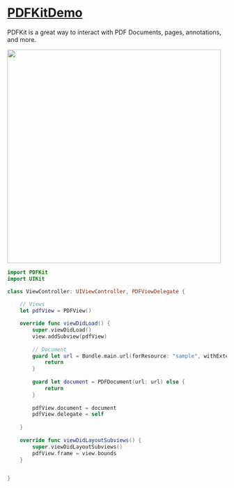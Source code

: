 # [PDFKitDemo](https://www.youtube.com/watch?v=GaNYWnlV3R4)
PDFKit is a great way to interact with PDF Documents, pages, annotations, and more.

<img width="490" src="https://user-images.githubusercontent.com/47273077/158060052-ce62ac0f-59c6-4a17-a8f4-678488054324.png">

```swift
import PDFKit
import UIKit

class ViewController: UIViewController, PDFViewDelegate {
    
    // Views
    let pdfView = PDFView()

    override func viewDidLoad() {
        super.viewDidLoad()
        view.addSubview(pdfView)
        
        // Document
        guard let url = Bundle.main.url(forResource: "sample", withExtension: "pdf") else {
            return
        }
        
        guard let document = PDFDocument(url: url) else {
            return
        }
        
        pdfView.document = document
        pdfView.delegate = self
        
    }
    
    override func viewDidLayoutSubviews() {
        super.viewDidLayoutSubviews()
        pdfView.frame = view.bounds
    }


}
```
